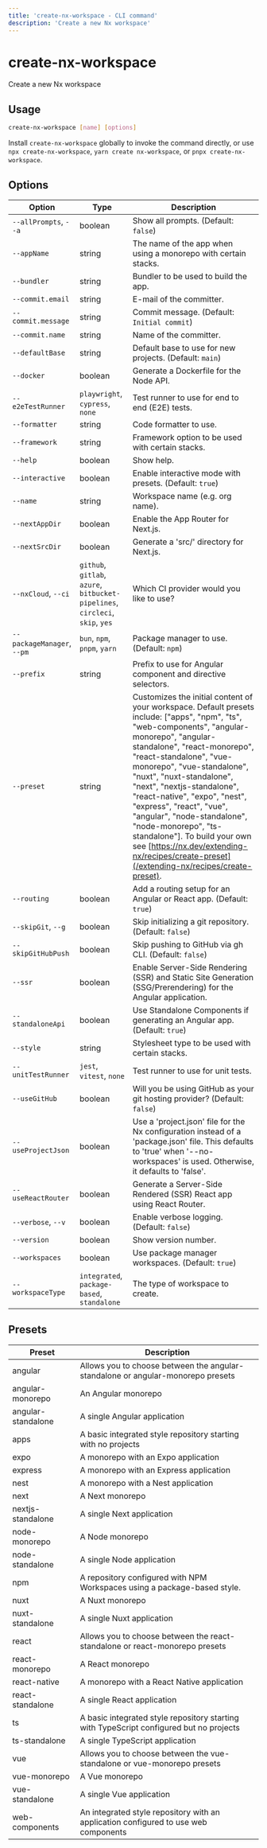 ```yaml
---
title: 'create-nx-workspace - CLI command'
description: 'Create a new Nx workspace'
---
```


# create-nx-workspace

Create a new Nx workspace

## Usage

```bash
create-nx-workspace [name] [options]
```

Install `create-nx-workspace` globally to invoke the command directly, or use `npx create-nx-workspace`, `yarn create nx-workspace`, or `pnpx create-nx-workspace`.

## Options

| Option                     | Type                                                                          | Description                                                                                                                                                                                                                                                                                                                                                                                                                                                                                                                              |
| -------------------------- | ----------------------------------------------------------------------------- | ---------------------------------------------------------------------------------------------------------------------------------------------------------------------------------------------------------------------------------------------------------------------------------------------------------------------------------------------------------------------------------------------------------------------------------------------------------------------------------------------------------------------------------------- |
| `--allPrompts`, `--a`      | boolean                                                                       | Show all prompts. (Default: `false`)                                                                                                                                                                                                                                                                                                                                                                                                                                                                                                     |
| `--appName`                | string                                                                        | The name of the app when using a monorepo with certain stacks.                                                                                                                                                                                                                                                                                                                                                                                                                                                                           |
| `--bundler`                | string                                                                        | Bundler to be used to build the app.                                                                                                                                                                                                                                                                                                                                                                                                                                                                                                     |
| `--commit.email`           | string                                                                        | E-mail of the committer.                                                                                                                                                                                                                                                                                                                                                                                                                                                                                                                 |
| `--commit.message`         | string                                                                        | Commit message. (Default: `Initial commit`)                                                                                                                                                                                                                                                                                                                                                                                                                                                                                              |
| `--commit.name`            | string                                                                        | Name of the committer.                                                                                                                                                                                                                                                                                                                                                                                                                                                                                                                   |
| `--defaultBase`            | string                                                                        | Default base to use for new projects. (Default: `main`)                                                                                                                                                                                                                                                                                                                                                                                                                                                                                  |
| `--docker`                 | boolean                                                                       | Generate a Dockerfile for the Node API.                                                                                                                                                                                                                                                                                                                                                                                                                                                                                                  |
| `--e2eTestRunner`          | `playwright`, `cypress`, `none`                                               | Test runner to use for end to end (E2E) tests.                                                                                                                                                                                                                                                                                                                                                                                                                                                                                           |
| `--formatter`              | string                                                                        | Code formatter to use.                                                                                                                                                                                                                                                                                                                                                                                                                                                                                                                   |
| `--framework`              | string                                                                        | Framework option to be used with certain stacks.                                                                                                                                                                                                                                                                                                                                                                                                                                                                                         |
| `--help`                   | boolean                                                                       | Show help.                                                                                                                                                                                                                                                                                                                                                                                                                                                                                                                               |
| `--interactive`            | boolean                                                                       | Enable interactive mode with presets. (Default: `true`)                                                                                                                                                                                                                                                                                                                                                                                                                                                                                  |
| `--name`                   | string                                                                        | Workspace name (e.g. org name).                                                                                                                                                                                                                                                                                                                                                                                                                                                                                                          |
| `--nextAppDir`             | boolean                                                                       | Enable the App Router for Next.js.                                                                                                                                                                                                                                                                                                                                                                                                                                                                                                       |
| `--nextSrcDir`             | boolean                                                                       | Generate a 'src/' directory for Next.js.                                                                                                                                                                                                                                                                                                                                                                                                                                                                                                 |
| `--nxCloud`, `--ci`        | `github`, `gitlab`, `azure`, `bitbucket-pipelines`, `circleci`, `skip`, `yes` | Which CI provider would you like to use?                                                                                                                                                                                                                                                                                                                                                                                                                                                                                                 |
| `--packageManager`, `--pm` | `bun`, `npm`, `pnpm`, `yarn`                                                  | Package manager to use. (Default: `npm`)                                                                                                                                                                                                                                                                                                                                                                                                                                                                                                 |
| `--prefix`                 | string                                                                        | Prefix to use for Angular component and directive selectors.                                                                                                                                                                                                                                                                                                                                                                                                                                                                             |
| `--preset`                 | string                                                                        | Customizes the initial content of your workspace. Default presets include: ["apps", "npm", "ts", "web-components", "angular-monorepo", "angular-standalone", "react-monorepo", "react-standalone", "vue-monorepo", "vue-standalone", "nuxt", "nuxt-standalone", "next", "nextjs-standalone", "react-native", "expo", "nest", "express", "react", "vue", "angular", "node-standalone", "node-monorepo", "ts-standalone"]. To build your own see [https://nx.dev/extending-nx/recipes/create-preset](/extending-nx/recipes/create-preset). |
| `--routing`                | boolean                                                                       | Add a routing setup for an Angular or React app. (Default: `true`)                                                                                                                                                                                                                                                                                                                                                                                                                                                                       |
| `--skipGit`, `--g`         | boolean                                                                       | Skip initializing a git repository. (Default: `false`)                                                                                                                                                                                                                                                                                                                                                                                                                                                                                   |
| `--skipGitHubPush`         | boolean                                                                       | Skip pushing to GitHub via gh CLI. (Default: `false`)                                                                                                                                                                                                                                                                                                                                                                                                                                                                                    |
| `--ssr`                    | boolean                                                                       | Enable Server-Side Rendering (SSR) and Static Site Generation (SSG/Prerendering) for the Angular application.                                                                                                                                                                                                                                                                                                                                                                                                                            |
| `--standaloneApi`          | boolean                                                                       | Use Standalone Components if generating an Angular app. (Default: `true`)                                                                                                                                                                                                                                                                                                                                                                                                                                                                |
| `--style`                  | string                                                                        | Stylesheet type to be used with certain stacks.                                                                                                                                                                                                                                                                                                                                                                                                                                                                                          |
| `--unitTestRunner`         | `jest`, `vitest`, `none`                                                      | Test runner to use for unit tests.                                                                                                                                                                                                                                                                                                                                                                                                                                                                                                       |
| `--useGitHub`              | boolean                                                                       | Will you be using GitHub as your git hosting provider? (Default: `false`)                                                                                                                                                                                                                                                                                                                                                                                                                                                                |
| `--useProjectJson`         | boolean                                                                       | Use a 'project.json' file for the Nx configuration instead of a 'package.json' file. This defaults to 'true' when '--no-workspaces' is used. Otherwise, it defaults to 'false'.                                                                                                                                                                                                                                                                                                                                                          |
| `--useReactRouter`         | boolean                                                                       | Generate a Server-Side Rendered (SSR) React app using React Router.                                                                                                                                                                                                                                                                                                                                                                                                                                                                      |
| `--verbose`, `--v`         | boolean                                                                       | Enable verbose logging. (Default: `false`)                                                                                                                                                                                                                                                                                                                                                                                                                                                                                               |
| `--version`                | boolean                                                                       | Show version number.                                                                                                                                                                                                                                                                                                                                                                                                                                                                                                                     |
| `--workspaces`             | boolean                                                                       | Use package manager workspaces. (Default: `true`)                                                                                                                                                                                                                                                                                                                                                                                                                                                                                        |
| `--workspaceType`          | `integrated`, `package-based`, `standalone`                                   | The type of workspace to create.                                                                                                                                                                                                                                                                                                                                                                                                                                                                                                         |

## Presets

| Preset             | Description                                                                             |
| ------------------ | --------------------------------------------------------------------------------------- |
| angular            | Allows you to choose between the angular-standalone or angular-monorepo presets         |
| angular-monorepo   | An Angular monorepo                                                                     |
| angular-standalone | A single Angular application                                                            |
| apps               | A basic integrated style repository starting with no projects                           |
| expo               | A monorepo with an Expo application                                                     |
| express            | A monorepo with an Express application                                                  |
| nest               | A monorepo with a Nest application                                                      |
| next               | A Next monorepo                                                                         |
| nextjs-standalone  | A single Next application                                                               |
| node-monorepo      | A Node monorepo                                                                         |
| node-standalone    | A single Node application                                                               |
| npm                | A repository configured with NPM Workspaces using a package-based style.                |
| nuxt               | A Nuxt monorepo                                                                         |
| nuxt-standalone    | A single Nuxt application                                                               |
| react              | Allows you to choose between the react-standalone or react-monorepo presets             |
| react-monorepo     | A React monorepo                                                                        |
| react-native       | A monorepo with a React Native application                                              |
| react-standalone   | A single React application                                                              |
| ts                 | A basic integrated style repository starting with TypeScript configured but no projects |
| ts-standalone      | A single TypeScript application                                                         |
| vue                | Allows you to choose between the vue-standalone or vue-monorepo presets                 |
| vue-monorepo       | A Vue monorepo                                                                          |
| vue-standalone     | A single Vue application                                                                |
| web-components     | An integrated style repository with an application configured to use web components     |
